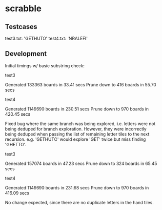 # scrabble


## Testcases

test3.txt: 'GETHUTO'
test4.txt: 'NRALEFI'

## Development

Initial timings w/ basic substring check:

test3

Generated 133363 boards in 33.41 secs
Prune down to 416 boards in 55.70 secs

test4

Generated 1149690 boards in 230.51 secs
Prune down to 970 boards in 420.45 secs

Fixed bug where the same branch was being explored, i.e. letters were not being deduped for branch exploration. However, they were incorrectly being deduped when passing the list of remaining letter tiles to the next recursion. e.g. 'GETHUTO' would explore 'GET' twice but miss finding 'GHETTO'.

test3

Generated 157074 boards in 47.23 secs
Prune down to 324 boards in 65.45 secs

test4

Generated 1149690 boards in 231.68 secs
Prune down to 970 boards in 416.09 secs

No change expected, since there are no duplicate letters in the hand tiles.
